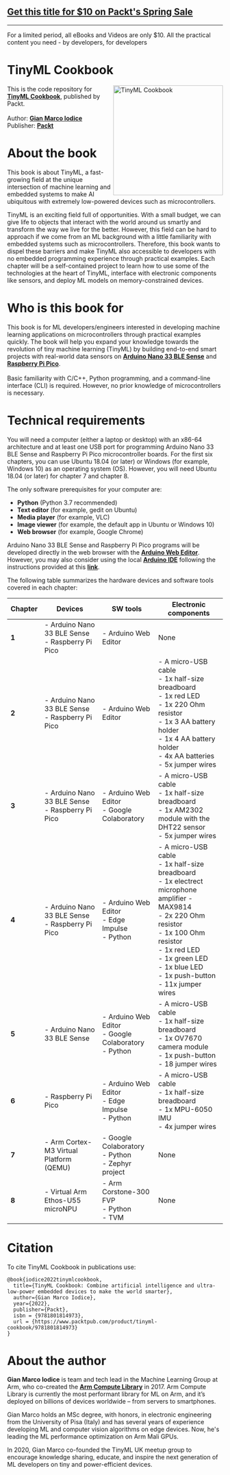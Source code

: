 ## [Get this title for $10 on Packt's Spring Sale](https://www.packt.com/B17710?utm_source=github&utm_medium=packt-github-repo&utm_campaign=spring_10_dollar_2022)
-----
For a limited period, all eBooks and Videos are only $10. All the practical content you need \- by developers, for developers

<h1><b> TinyML Cookbook</b></h1>

<a href="https://www.packtpub.com/product/tinyml-cookbook/9781801814973"><img src="https://static.packt-cdn.com/products/9781801814973/cover/smaller" alt="TinyML Cookbook" height="256px" align="right"></a>

This is the code repository for **[TinyML Cookbook](https://www.packtpub.com/product/tinyml-cookbook/9781801814973)**, published by Packt.
\
\
Author: **[Gian Marco Iodice](https://www.linkedin.com/in/gian-marco-iodice-3183a9a1/)**\
Publisher: **[Packt](https://www.packtpub.com/)**

<h1> About the book </h1>

This book is about TinyML, a fast-growing field at the unique intersection of machine learning and embedded systems to make AI ubiquitous with extremely low-powered devices such as microcontrollers.

TinyML is an exciting field full of opportunities. With a small budget, we can give life to objects that interact with the world around us smartly and transform the way we live for the better. However, this field can be hard to approach if we come from an ML background with a little familiarity with embedded systems such as microcontrollers. Therefore, this book wants to dispel these barriers and make TinyML also accessible to developers with no embedded programming experience through practical examples. Each chapter will be a self-contained project to learn how to use some of the technologies at the heart of TinyML, interface with electronic components like sensors, and deploy ML models on memory-constrained devices.

<h1> Who is this book for </h1>

This book is for ML developers/engineers interested in developing machine learning applications on microcontrollers through practical examples quickly. The book will help you expand your knowledge towards the revolution of tiny machine learning (TinyML) by building end-to-end smart projects with real-world data sensors on **[Arduino Nano 33 BLE Sense](https://store.arduino.cc/products/arduino-nano-33-ble-sense)** and **[Raspberry Pi Pico](https://www.raspberrypi.com/products/raspberry-pi-pico/)**.
\
\
Basic familiarity with C/C++, Python programming, and a command-line interface (CLI) is required. However, no prior knowledge of microcontrollers is necessary.

<h1> Technical requirements </h1>

You will need a computer (either a laptop or desktop) with an x86-64 architecture and at least one USB port for programming Arduino Nano 33 BLE Sense and Raspberry Pi Pico microcontroller boards. For the first six chapters, you can use Ubuntu 18.04 (or later) or Windows (for example, Windows 10) as an operating system (OS). However, you will need Ubuntu 18.04 (or later) for chapter 7 and chapter 8.

The only software prerequisites for your computer are:
* **Python** (Python 3.7 recommended)
* **Text editor** (for example, gedit on Ubuntu)
* **Media player** (for example, VLC)
* **Image viewer** (for example, the default app in Ubuntu or Windows 10)
* **Web browser** (for example, Google Chrome)

Arduino Nano 33 BLE Sense and Raspberry Pi Pico programs will be developed directly in the web browser with the **[Arduino Web Editor](https://create.arduino.cc)**. However, you may also consider using the local **[Arduino IDE](https://www.arduino.cc/en/software)** following the instructions provided at this **[link](https://github.com/PacktPublishing/TinyML-Cookbook/blob/main/Docs/setup_local_arduino_ide.md)**.

The following table summarizes the hardware devices and software tools covered in each chapter:

| Chapter | Devices | SW tools | Electronic components |
| -- | -- | -- | -- |
| **1** | - Arduino Nano 33 BLE Sense<br>- Raspberry Pi Pico | - Arduino Web Editor | None |
| **2** | - Arduino Nano 33 BLE Sense<br>- Raspberry Pi Pico | - Arduino Web Editor | - A micro-USB cable<br>- 1x half-size breadboard<br>- 1x red LED<br>- 1x 220 Ohm resistor<br>- 1x 3 AA battery holder<br>- 1x 4 AA battery holder<br>- 4x AA batteries<br>- 5x jumper wires |
| **3** | - Arduino Nano 33 BLE Sense<br>- Raspberry Pi Pico | - Arduino Web Editor<br>- Google Colaboratory | - A micro-USB cable<br>- 1x half-size breadboard<br>- 1x AM2302 module with the DHT22 sensor<br>- 5x jumper wires |
| **4** | - Arduino Nano 33 BLE Sense<br>- Raspberry Pi Pico | - Arduino Web Editor<br>- Edge Impulse<br>- Python | - A micro-USB cable<br>- 1x half-size breadboard<br>- 1x electrect microphone amplifier - MAX9814<br>- 2x 220 Ohm resistor<br>- 1x 100 Ohm resistor<br>- 1x red LED<br>- 1x green LED<br>- 1x blue LED<br>- 1x push-button<br>- 11x jumper wires |
| **5** | - Arduino Nano 33 BLE Sense | - Arduino Web Editor<br>- Google Colaboratory<br>- Python | - A micro-USB cable<br>- 1x half-size breadboard<br>- 1x OV7670 camera module<br>- 1x push-button<br>- 18 jumper wires |
| **6** | - Raspberry Pi Pico | - Arduino Web Editor<br>- Edge Impulse<br>- Python | - A micro-USB cable<br>- 1x half-size breadboard<br>- 1x MPU-6050 IMU<br>- 4x jumper wires |
| **7** | - Arm Cortex-M3 Virtual Platform (QEMU)  | - Google Colaboratory<br>- Python<br>- Zephyr project | None |
| **8** | - Virtual Arm Ethos-U55 microNPU | - Arm Corstone-300 FVP<br>- Python<br>- TVM | None |

</div>

<h1> Citation </h1>

To cite TinyML Cookbook in publications use:

```
@book{iodice2022tinymlcookbook,
  title={TinyML Cookbook: Combine artificial intelligence and ultra-low-power embedded devices to make the world smarter},
  author={Gian Marco Iodice},
  year={2022},
  publisher={Packt},
  isbn = {9781801814973},
  url = {https://www.packtpub.com/product/tinyml-cookbook/9781801814973}
}
```

<h1> About the author </h1>

**Gian Marco Iodice** is team and tech lead in the Machine Learning Group at Arm, who co-created the **[Arm Compute Library](https://github.com/ARM-software/ComputeLibrary)** in 2017. Arm Compute Library is currently the most performant library for ML on Arm, and it’s deployed on billions of devices worldwide – from servers to smartphones.

Gian Marco holds an MSc degree, with honors, in electronic engineering from the University of Pisa (Italy) and has several years of experience developing ML and computer vision algorithms on edge devices. Now, he's leading the ML performance optimization on Arm Mali GPUs.

In 2020, Gian Marco co-founded the TinyML UK meetup group to encourage knowledge sharing, educate, and inspire the next generation of ML developers on tiny and power-efficient devices.

